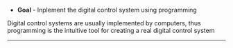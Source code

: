 + **Goal** - Inplement the digital control system using programming

Digital control systems are usually implemented by computers, thus programming is the intuitive tool for creating a real digital control system

---
##
